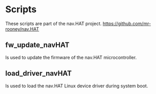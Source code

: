 Scripts
=======

These scripts are part of the nav.HAT project.
https://github.com/mr-rooney/nav.HAT


fw_update_navHAT
----------------
Is used to update the firmware of the nav.HAT microcontroller.

load_driver_navHAT
------------------
Is used to load the nav.HAT Linux device driver during system boot.
